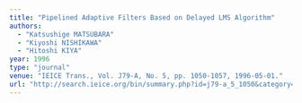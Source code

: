 ```yaml
---
title: "Pipelined Adaptive Filters Based on Delayed LMS Algorithm"
authors:
  - "Katsushige MATSUBARA"
  - "Kiyoshi NISHIKAWA"
  - "Hitoshi KIYA"
year: 1996
type: "journal"
venue: "IEICE Trans., Vol. J79-A, No. 5, pp. 1050-1057, 1996-05-01."
url: "http://search.ieice.org/bin/summary.php?id=j79-a_5_1050&category=A&year=1996&lang=E&abst=j"
---
```

